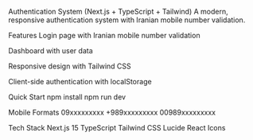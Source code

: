 Authentication System (Next.js + TypeScript + Tailwind)
A modern, responsive authentication system with Iranian mobile number validation.

Features
Login page with Iranian mobile number validation

Dashboard with user data

Responsive design with Tailwind CSS

Client-side authentication with localStorage

Quick Start
npm install
npm run dev

Mobile Formats
09xxxxxxxxx
+989xxxxxxxxx
00989xxxxxxxxx

Tech Stack
Next.js 15
TypeScript
Tailwind CSS
Lucide React Icons
